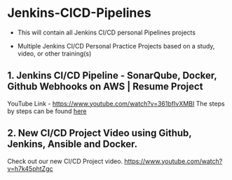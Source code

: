 # Jenkins-CICD-Pipelines
- This will contain all Jenkins CI/CD personal Pipelines projects

- Multiple Jenkins CI/CD Personal Practice Projects based on a study, video, or other training(s)

## 1. Jenkins CI/CD Pipeline - SonarQube, Docker, Github Webhooks on AWS | Resume Project

YouTube Link - https://www.youtube.com/watch?v=361bfIvXMBI
The steps by steps can be found [here](https://github.com/btchanque/IT/blob/main/Jenkins-CICD-Pipelines/GitHub-SonarQube-Docker/CICD_Pipeline_GH-SQ-DK-Sl_Process.md)

## 2. New CI/CD Project Video using Github, Jenkins, Ansible and Docker.

Check out our new CI/CD Project video.
https://www.youtube.com/watch?v=h7k45phtZgc
